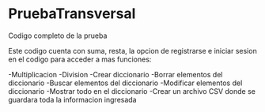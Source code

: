 # PruebaTransversal
Codigo completo de la prueba


Este codigo cuenta con suma, resta, la opcion de registrarse e iniciar sesion en el codigo para acceder a mas funciones:

-Multiplicacion
-Division
-Crear diccionario
-Borrar elementos del diccionario
-Buscar elementos del diccionario
-Modificar elementos del diccionario
-Mostrar todo en el diccionario
-Crear un archivo CSV donde se guardara toda la informacion ingresada
